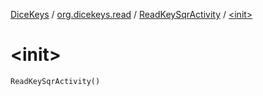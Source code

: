 [DiceKeys](../../index.md) / [org.dicekeys.read](../index.md) / [ReadKeySqrActivity](index.md) / [&lt;init&gt;](./-init-.md)

# &lt;init&gt;

`ReadKeySqrActivity()`